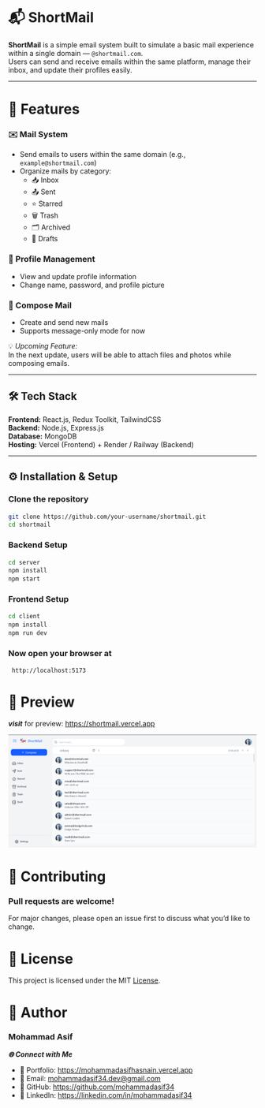 # 📬 ShortMail

**ShortMail** is a simple email system built to simulate a basic mail experience within a single domain — `@shortmail.com`.  
Users can send and receive emails within the same platform, manage their inbox, and update their profiles easily.

---

# 🚀 Features

### ✉️ Mail System

- Send emails to users within the same domain (e.g., `example@shortmail.com`)
- Organize mails by category:
  - 📥 Inbox
  - 📤 Sent
  - ⭐ Starred
  - 🗑️ Trash
  - 🗂️ Archived
  - 📝 Drafts

### 👤 Profile Management

- View and update profile information
- Change name, password, and profile picture

### 📝 Compose Mail

- Create and send new mails
- Supports message-only mode for now

💡 _Upcoming Feature:_  
In the next update, users will be able to attach files and photos while composing emails.

---

## 🛠️ Tech Stack

**Frontend:** React.js, Redux Toolkit, TailwindCSS  
**Backend:** Node.js, Express.js  
**Database:** MongoDB  
**Hosting:** Vercel (Frontend) + Render / Railway (Backend)

---

## ⚙️ Installation & Setup

### Clone the repository

```bash
git clone https://github.com/your-username/shortmail.git
cd shortmail
```

### Backend Setup

```bash
cd server
npm install
npm start
```

### Frontend Setup

```bash
cd client
npm install
npm run dev
```

### Now open your browser at

```
 http://localhost:5173
```

# 📸 Preview

***visit*** for preview: https://shortmail.vercel.app

![image](./public/preview.png)

# 🤝 Contributing

### Pull requests are welcome!

For major changes, please open an issue first to discuss what you’d like to change.

# 📄 License

This project is licensed under the MIT [License](./LICENSE).

# 💬 Author

### Mohammad Asif

**_🌐 Connect with Me_**

- 💼 Portfolio: https://mohammadasifhasnain.vercel.app
- 📧 Email: mohammadasif34.dev@gmail.com
- 🐙 GitHub: https://github.com/mohammadasif34
- 💬 LinkedIn: https://linkedin.com/in/mohammadasif34
